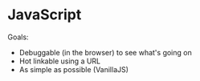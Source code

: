 # JavaScript
Goals:
- Debuggable (in the browser) to see what's going on
- Hot linkable using a URL
- As simple as possible (VanillaJS)

